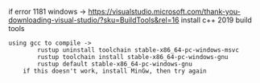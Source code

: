 if error 1181
	windows -> 	https://visualstudio.microsoft.com/thank-you-downloading-visual-studio/?sku=BuildTools&rel=16
			install c++ 2019 build tools
	
	using gcc to compile -> 
			rustup uninstall toolchain stable-x86_64-pc-windows-msvc
			rustup toolchain install stable-x86_64-pc-windows-gnu
			rustup default stable-x86_64-pc-windows-gnu
		if this doesn't work, install MinGw, then try again				
